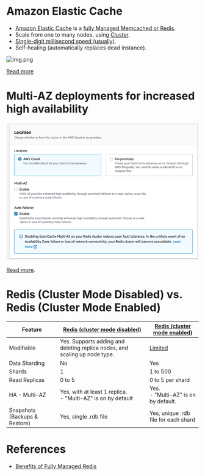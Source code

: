 
# Amazon Elastic Cache
- [Amazon Elastic Cache](https://aws.amazon.com/elasticache/) is a [fully Managed Memcached or Redis](../../1_HLDDesignComponents/3_DatabaseComponents/In-Memory-Cache/Redis).
- Scale from one to many nodes, using [Cluster](../../1_HLDDesignComponents/0_SystemGlossaries/Scalability/ServersCluster.md).
- [Single-digit millisecond speed (usually)](../../1_HLDDesignComponents/0_SystemGlossaries/Scalability/LatencyThroughput.md).
- Self-healing (automatically replaces dead instance).

![img.png](https://docs.aws.amazon.com/AmazonElastiCache/latest/red-ug/images/ElastiCache-Cluster-Redis.png)

[Read more](https://docs.aws.amazon.com/AmazonElastiCache/latest/red-ug/Replication.Redis-RedisCluster.html)

# Multi-AZ deployments for increased high availability

![img.png](ElasticCache_Multi-AZ_setup.png)

[Read more](https://docs.aws.amazon.com/AmazonElastiCache/latest/red-ug/FaultTolerance.html).
 
# Redis (Cluster Mode Disabled) vs. Redis (Cluster Mode Enabled)

| Feature                       | [Redis (cluster mode disabled)](../../1_HLDDesignComponents/3_DatabaseComponents/In-Memory-Cache/Redis/RedisMasterSlaveReplication.md) | [Redis (cluster mode enabled)](../../1_HLDDesignComponents/3_DatabaseComponents/In-Memory-Cache/Redis/RedisCluster.md) |
|-------------------------------|----------------------------------------------------------------------------------------------------------------------------------------|-----------------------------------------------------------------------------------------------------------------------|
| Modifiable                    | Yes. Supports adding and deleting replica nodes, and scaling up node type.                                                             | [Limited](https://docs.aws.amazon.com/AmazonElastiCache/latest/red-ug/scaling-redis-cluster-mode-enabled.html)        |
| Data Sharding                 | No                                                                                                                                     | Yes                                                                                                                   |
| Shards                        | 1                                                                                                                                      | 1 to 500                                                                                                              |
| Read Replicas                 | 0 to 5                                                                                                                                 | 0 to 5 per shard                                                                                                      |
| HA - Multi-AZ                 | Yes, with at least 1 replica. <br/>- "Multi-AZ" is on by default                                                                       | Yes. <br/>- "Multi-AZ" is on by default.                                                                     |
| Snapshots (Backups & Restore) | Yes, single .rdb file                                                                                                                  | Yes, unique .rdb file for each shard                                                                                  |

# References
- [Benefits of Fully Managed Redis](https://aws.amazon.com/elasticache/redis/fully-managed-redis/)

